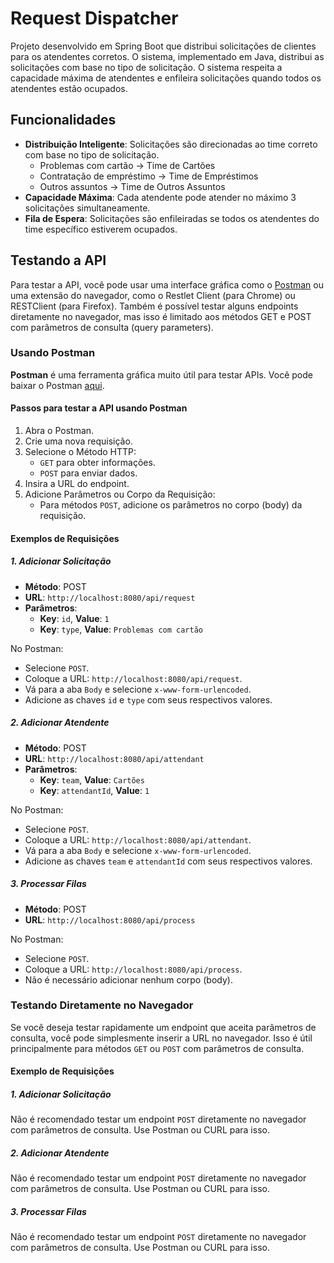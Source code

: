 # Request Dispatcher

Projeto desenvolvido em Spring Boot que distribui solicitações de clientes para os atendentes corretos. O sistema, implementado em Java, distribui as solicitações com base no tipo de solicitação. O sistema respeita a capacidade máxima de atendentes e enfileira solicitações quando todos os atendentes estão ocupados.

## Funcionalidades

- **Distribuição Inteligente**: Solicitações são direcionadas ao time correto com base no tipo de solicitação.
  - Problemas com cartão -> Time de Cartões
  - Contratação de empréstimo -> Time de Empréstimos
  - Outros assuntos -> Time de Outros Assuntos
- **Capacidade Máxima**: Cada atendente pode atender no máximo 3 solicitações simultaneamente.
- **Fila de Espera**: Solicitações são enfileiradas se todos os atendentes do time específico estiverem ocupados.

## Testando a API

Para testar a API, você pode usar uma interface gráfica como o [Postman](https://www.postman.com/downloads/) ou uma extensão do navegador, como o Restlet Client (para Chrome) ou RESTClient (para Firefox). Também é possível testar alguns endpoints diretamente no navegador, mas isso é limitado aos métodos GET e POST com parâmetros de consulta (query parameters).

### Usando Postman

**Postman** é uma ferramenta gráfica muito útil para testar APIs. Você pode baixar o Postman [aqui](https://www.postman.com/downloads/).

#### Passos para testar a API usando Postman

1. Abra o Postman.
2. Crie uma nova requisição.
3. Selecione o Método HTTP:
   - `GET` para obter informações.
   - `POST` para enviar dados.
4. Insira a URL do endpoint.
5. Adicione Parâmetros ou Corpo da Requisição:
   - Para métodos `POST`, adicione os parâmetros no corpo (body) da requisição.

#### Exemplos de Requisições

##### 1. Adicionar Solicitação

- **Método**: POST
- **URL**: `http://localhost:8080/api/request`
- **Parâmetros**:
  - **Key**: `id`, **Value**: `1`
  - **Key**: `type`, **Value**: `Problemas com cartão`

No Postman:
- Selecione `POST`.
- Coloque a URL: `http://localhost:8080/api/request`.
- Vá para a aba `Body` e selecione `x-www-form-urlencoded`.
- Adicione as chaves `id` e `type` com seus respectivos valores.

##### 2. Adicionar Atendente

- **Método**: POST
- **URL**: `http://localhost:8080/api/attendant`
- **Parâmetros**:
  - **Key**: `team`, **Value**: `Cartões`
  - **Key**: `attendantId`, **Value**: `1`

No Postman:
- Selecione `POST`.
- Coloque a URL: `http://localhost:8080/api/attendant`.
- Vá para a aba `Body` e selecione `x-www-form-urlencoded`.
- Adicione as chaves `team` e `attendantId` com seus respectivos valores.

##### 3. Processar Filas

- **Método**: POST
- **URL**: `http://localhost:8080/api/process`

No Postman:
- Selecione `POST`.
- Coloque a URL: `http://localhost:8080/api/process`.
- Não é necessário adicionar nenhum corpo (body).

### Testando Diretamente no Navegador

Se você deseja testar rapidamente um endpoint que aceita parâmetros de consulta, você pode simplesmente inserir a URL no navegador. Isso é útil principalmente para métodos `GET` ou `POST` com parâmetros de consulta.

#### Exemplo de Requisições

##### 1. Adicionar Solicitação

Não é recomendado testar um endpoint `POST` diretamente no navegador com parâmetros de consulta. Use Postman ou CURL para isso.

##### 2. Adicionar Atendente

Não é recomendado testar um endpoint `POST` diretamente no navegador com parâmetros de consulta. Use Postman ou CURL para isso.

##### 3. Processar Filas

Não é recomendado testar um endpoint `POST` diretamente no navegador com parâmetros de consulta. Use Postman ou CURL para isso.
